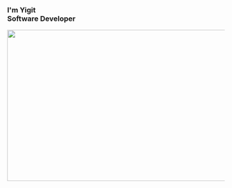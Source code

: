 <h3><br>I'm Yigit<br>Software Developer</h3>

<img src="https://media.giphy.com/media/3og0IQCfsZXScpvKhi/giphy-downsized.gif" width="800" height="350" align="center" />




<!--

- 🔭 I’m currently working on ...
- 🌱 I’m currently learning ...
- 👯 I’m looking to collaborate on ...
- 🤔 I’m looking for help with ...
- 💬 Ask me about ...
- 📫 How to reach me: ...
- 😄 Pronouns: ...
- ⚡ Fun fact: ...
-->
